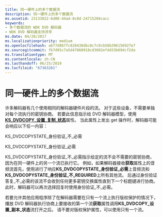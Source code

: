 ```yaml
---
title: 同一硬件上的多个数据流
description: 同一硬件上的多个数据流
ms.assetid: 23133022-6d00-44ad-8c0d-24715204cacc
keywords:
- 多个数据流的 WDK DVD 解码器
- WDK DVD 解码器支持流号
ms.date: 04/20/2017
ms.localizationpriority: medium
ms.openlocfilehash: a677d867fc828438dbc0c7c9cb58b396156927e7
ms.sourcegitcommit: fb7d95c7a5d47860918cd3602efdd33b69dcf2da
ms.translationtype: MT
ms.contentlocale: zh-CN
ms.lasthandoff: 06/25/2019
ms.locfileid: "67363281"
---
```

# <a name="multiple-data-streams-on-the-same-hardware"></a>同一硬件上的多个数据流





许多解码器有几个使用相同的解码器硬件片段的流。 对于这些设备，不需要单独对每个流执行的密钥协商。 若要此信息指示给 DVD 解码器模型，使用[ **KS\_DVDCOPY\_设置\_复制\_状态**](https://docs.microsoft.com/windows-hardware/drivers/ddi/content/ksmedia/ns-ksmedia-_ks_dvdcopy_set_copy_state)属性。 当此属性上发出 get 操作时，解码器可能会响应以下任一内容：

KS\_DVDCOPYSTATE\_身份验证\_不\_必需

KS\_DVDCOPYSTATE\_身份验证\_必需

KS\_DVDCOPYSTATE\_身份验证\_不\_必需指示给定的流不会不需要的密钥协商，因为在同一硬件上的另一个流已执行它。 例如，如果解码器接收**获取**属性上的音频流首先，使用进行了响应**KS\_DVDCOPYSTATE\_身份验证\_必需**上音频流和**KS\_DVDCOPYSTATE\_身份验证\_不\_REQUIRED**上所有其他流。 后通过身份验证答复\_不\_必需的该流不会收到任何更多密钥交换属性直到下一个标题键进行协商。 此时，解码器可以再次选择回复时使用身份验证\_不\_必需。

若要允许其他应用程序除了在解码器需要在只有一个流上执行版权保护的情况下，播放 DVD 解码器执行协商上要接收的第一个流**获取**属性调用**KS\_DVDCOPY\_设置\_副本\_状态**流打开之后。 请不要对版权保护属性，可以使用只有一个流。

 

 





